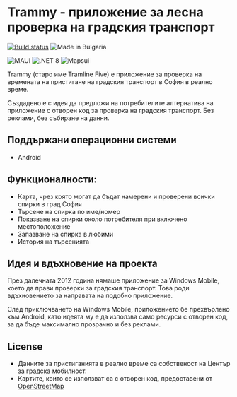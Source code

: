 # Trammy - приложение за лесна проверка на градския транспорт
[![Build status](https://github.com/angelinn/TramlineFive/actions/workflows/main.yml/badge.svg)](https://github.com/angelinn/TramlineFive/actions/workflows/main.yml/badge.svg)
![Made in Bulgaria](https://img.shields.io/static/v1?label=made%20in&message=Bulgaria&color=success)

![MAUI](https://img.shields.io/static/v1?label=.NET%20&message=MAUI&color=purple)
![.NET 8](https://img.shields.io/static/v1?label=.NET&message=9.0&color=blue)
![Mapsui](https://img.shields.io/static/v1?label=mapsui%20&message=5.0.0-beta.7&color=blue) 

Trammy (старо име Tramline Five) е приложение за проверка на времената на пристигане на градския транспорт в София в реално време.

Създадено е с идея да предложи на потребителите алтернатива на приложение с отворен код за проверка на градския транспорт.
Без реклами, без събиране на данни.

## Поддържани операционни системи 
* Android

## Функционалности:
* Карта, чрез която могат да бъдат намерени и проверени всички спирки в град София
* Търсене на спирка по име/номер
* Показване на спирки около потребителя при включено местоположение
* Запазване на спирка в любими
* История на търсенията

## Идея и вдъхновение на проекта
През далечната 2012 година нямаше приложение за Windows Mobile, което да прави проверки за градския транспорт. Това роди вдъхновението за направата на подобно приложение. 

След приключването на Windows Mobile, приложението бе прехвърлено към Android, като идеята му е да използва само ресурси с отворен код, за да бъде максимално прозрачно и без реклами.

## License
* Данните за пристиганията в реално време са собственост на Център за градска мобилност.
* Картите, които се използват са с отворен код, предоставени от [OpenStreetMap](https://www.openstreetmap.org/copyright)
